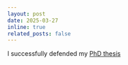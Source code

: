 ```yaml
---
layout: post
date: 2025-03-27
inline: true
related_posts: false
---
```


I successfully defended my [PhD thesis](https://urn.kb.se/resolve?urn=urn:nbn:se:kth:diva-360720)
